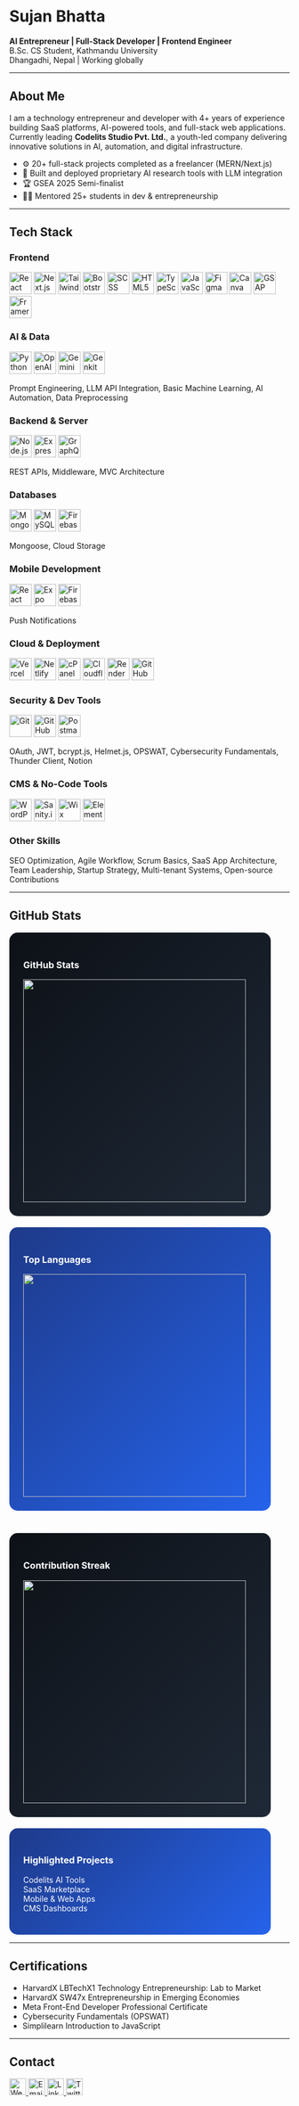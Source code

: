 # Sujan Bhatta

**AI Entrepreneur | Full-Stack Developer | Frontend Engineer**  
B.Sc. CS Student, Kathmandu University  
Dhangadhi, Nepal | Working globally

---

## About Me

I am a technology entrepreneur and developer with 4+ years of experience building SaaS platforms, AI-powered tools, and full-stack web applications.  
Currently leading **Codelits Studio Pvt. Ltd.**, a youth-led company delivering innovative solutions in AI, automation, and digital infrastructure.

- ⚙️ 20+ full-stack projects completed as a freelancer (MERN/Next.js)  
- 🧠 Built and deployed proprietary AI research tools with LLM integration  
- 🏆 GSEA 2025 Semi-finalist  
- 🧑‍🏫 Mentored 25+ students in dev & entrepreneurship  

---

## Tech Stack

### Frontend
<p>
  <img src="https://cdn.simpleicons.org/react/61DAFB" alt="React" width="40" height="40"/> 
  <img src="https://cdn.simpleicons.org/next.js/000000" alt="Next.js" width="40" height="40"/> 
  <img src="https://cdn.simpleicons.org/tailwindcss/38BDF8" alt="Tailwind" width="40" height="40"/> 
  <img src="https://cdn.simpleicons.org/bootstrap/7952B3" alt="Bootstrap" width="40" height="40"/> 
  <img src="https://cdn.simpleicons.org/sass/CC6699" alt="SCSS" width="40" height="40"/> 
  <img src="https://cdn.simpleicons.org/html5/E34F26" alt="HTML5" width="40" height="40"/> 
  <img src="https://cdn.simpleicons.org/typescript/3178C6" alt="TypeScript" width="40" height="40"/> 
  <img src="https://cdn.simpleicons.org/javascript/F7DF1E" alt="JavaScript" width="40" height="40"/> 
  <img src="https://cdn.simpleicons.org/figma/F24E1E" alt="Figma" width="40" height="40"/> 
  <img src="https://cdn.simpleicons.org/canva/00C4CC" alt="Canva" width="40" height="40"/> 
  <img src="https://cdn.simpleicons.org/greensock/88CE02" alt="GSAP" width="40" height="40"/> 
  <img src="https://cdn.simpleicons.org/framer/0055FF" alt="Framer Motion" width="40" height="40"/>
</p>

### AI & Data
<p>
  <img src="https://cdn.simpleicons.org/python/3776AB" alt="Python" width="40" height="40"/> 
  <img src="https://cdn.simpleicons.org/openai/412991" alt="OpenAI" width="40" height="40"/>
<!-- Gemini AI Icon -->
<img src="https://img.icons8.com/ios-filled/50/3776AB/robot.png" alt="Gemini AI" width="40" height="40"/>

<!-- Genkit Icon -->
<img src="https://img.icons8.com/ios-filled/50/FF6600/artificial-intelligence.png" alt="Genkit" width="40" height="40"/>

</p>
<p>
Prompt Engineering, LLM API Integration, Basic Machine Learning, AI Automation, Data Preprocessing
</p>

### Backend & Server
<p>
  <img src="https://cdn.simpleicons.org/node.js/339933" alt="Node.js" width="40" height="40"/> 
  <img src="https://cdn.simpleicons.org/express/000000" alt="Express.js" width="40" height="40"/> 
  <img src="https://cdn.simpleicons.org/graphql/E10098" alt="GraphQL" width="40" height="40"/> 
</p>
<p>
REST APIs, Middleware, MVC Architecture
</p>

### Databases
<p>
  <img src="https://cdn.simpleicons.org/mongodb/47A248" alt="MongoDB" width="40" height="40"/> 
  <img src="https://cdn.simpleicons.org/mysql/4479A1" alt="MySQL" width="40" height="40"/> 
  <img src="https://cdn.simpleicons.org/firebase/FFCA28" alt="Firebase" width="40" height="40"/>
</p>
<p>
Mongoose, Cloud Storage
</p>

### Mobile Development
<p>
  <img src="https://cdn.simpleicons.org/react/61DAFB" alt="React Native" width="40" height="40"/> 
  <img src="https://cdn.simpleicons.org/expo/000020" alt="Expo" width="40" height="40"/> 
  <img src="https://cdn.simpleicons.org/firebase/FFCA28" alt="Firebase Auth" width="40" height="40"/>
</p>
<p>Push Notifications</p>

### Cloud & Deployment
<p>
  <img src="https://cdn.simpleicons.org/vercel/000000" alt="Vercel" width="40" height="40"/> 
  <img src="https://cdn.simpleicons.org/netlify/00C7B7" alt="Netlify" width="40" height="40"/> 
  <img src="https://cdn.simpleicons.org/cpanel/DB0000" alt="cPanel" width="40" height="40"/> 
  <img src="https://cdn.simpleicons.org/cloudflare/F38020" alt="Cloudflare" width="40" height="40"/> 
  <img src="https://cdn.simpleicons.org/render/00CFFF" alt="Render" width="40" height="40"/> 
  <img src="https://cdn.simpleicons.org/github/181717" alt="GitHub Pages" width="40" height="40"/>
</p>

### Security & Dev Tools
<p>
  <img src="https://cdn.simpleicons.org/git/F05032" alt="Git" width="40" height="40"/> 
  <img src="https://cdn.simpleicons.org/github/181717" alt="GitHub" width="40" height="40"/> 
  <img src="https://cdn.simpleicons.org/postman/FF6C37" alt="Postman" width="40" height="40"/> 
</p>
<p>
OAuth, JWT, bcrypt.js, Helmet.js, OPSWAT, Cybersecurity Fundamentals, Thunder Client, Notion
</p>

### CMS & No-Code Tools
<p>
  <img src="https://cdn.simpleicons.org/wordpress/21759B" alt="WordPress" width="40" height="40"/> 
  <img src="https://cdn.simpleicons.org/sanity/FF3A00" alt="Sanity.io" width="40" height="40"/> 
  <img src="https://cdn.simpleicons.org/wix/1D1D1B" alt="Wix" width="40" height="40"/> 
  <img src="https://cdn.simpleicons.org/elementor/2200FF" alt="Elementor" width="40" height="40"/> 
</p>

### Other Skills
SEO Optimization, Agile Workflow, Scrum Basics, SaaS App Architecture, Team Leadership, Startup Strategy, Multi-tenant Systems, Open-source Contributions

---

## GitHub Stats

<div style="display: flex; flex-wrap: wrap; gap: 20px; justify-content: flex-start; margin-bottom: 40px;">

<!-- GitHub Stats -->
<div style="background: linear-gradient(135deg,#0D1117,#1F2937); color:white; border-radius:15px; padding:25px; width:420px; text-align:left;">
  <h3>GitHub Stats</h3>
  <img src="https://github-readme-stats.vercel.app/api?username=sujan0629&show_icons=true&theme=dark&hide=stars=true&hide_border=true&count_private=true" width="400"/>
</div>

<!-- Top Languages -->
<div style="background: linear-gradient(135deg,#1E3A8A,#2563EB); color:white; border-radius:15px; padding:25px; width:420px; text-align:left;">
  <h3>Top Languages</h3>
  <img src="https://github-readme-stats.vercel.app/api/top-langs/?username=sujan0629&layout=compact&theme=dark&hide_border=true&langs_count=6" width="400"/>
</div>

</div>

<!-- Contribution Streak -->
<div style="background: linear-gradient(135deg,#0D1117,#1F2937); color:white; border-radius:15px; padding:25px; width:420px; text-align:left; margin-bottom: 20px;">
  <h3>Contribution Streak</h3>
  <img src="https://github-readme-streak-stats.herokuapp.com/?user=sujan0629&theme=dark&hide_border=true" width="400"/>
</div>

<!-- Highlighted Projects -->
<div style="background: linear-gradient(135deg,#1E3A8A,#2563EB); color:white; border-radius:15px; padding:25px; width:420px; text-align:left;">
  <h3>Highlighted Projects</h3>
  <p>Codelits AI Tools<br>SaaS Marketplace<br>Mobile & Web Apps<br>CMS Dashboards</p>
</div>

---

## Certifications

- HarvardX LBTechX1 Technology Entrepreneurship: Lab to Market  
- HarvardX SW47x Entrepreneurship in Emerging Economies  
- Meta Front-End Developer Professional Certificate  
- Cybersecurity Fundamentals (OPSWAT)  
- Simplilearn Introduction to JavaScript  

---

## Contact
<p>
  <!-- Website -->
  <a href="https://sujan0629.com.np" target="_blank">
    <img src="https://img.icons8.com/ios-filled/50/000000/globe.png" alt="Website" width="30" height="30"/>
  </a>

  <!-- Email -->
  <a href="mailto:sujanbhatta@codelitsstudio.com">
    <img src="https://img.icons8.com/ios-filled/50/D14836/gmail.png" alt="Email" width="30" height="30"/>
  </a>

  <!-- LinkedIn -->
  <a href="https://www.linkedin.com/in/sujan-bhatta-080206290609sbsrsb/" target="_blank">
    <img src="https://img.icons8.com/ios-filled/50/0077B5/linkedin.png" alt="LinkedIn" width="30" height="30"/>
  </a>

  <!-- Twitter/X -->
  <a href="https://x.com/sujan_0629" target="_blank">
    <img src="https://img.icons8.com/ios-filled/50/1DA1F2/twitter.png" alt="Twitter/X" width="30" height="30"/>
  </a>


</p>


